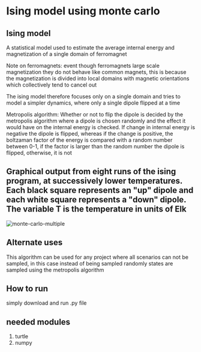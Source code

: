 
# Ising model using monte carlo

## Ising model
A statistical model used to estimate the average internal energy and magnetization of a single domain of ferromagnet


Note on ferromagnets: event though ferromagnets large scale magnetization they do not behave like common magnets, this is because the magnetization is divided into local domains with magnetic orientations which collectively tend to cancel out

The ising model therefore focuses only on a single domain and tries to model a simpler dynamics, where only a single dipole flipped at a time 

Metropolis algorithm: Whether or not to flip the dipole is decided by the metropolis algorithm where a dipole is chosen randomly and the effect it would have on the internal energy is checked. If change in internal energy is negative the dipole is flipped, whereas if the change is positive, the boltzaman factor of the energy is compared with a random number between 0-1, if the factor is larger than the random number the dipole is flipped, otherwise, it is not 


## Graphical output from eight runs of the ising program, at successively lower temperatures. Each black square represents an "up" dipole and each white square represents a "down" dipole. The variable T is the temperature in units of Elk

![monte-carlo-multiple](https://user-images.githubusercontent.com/71546703/140597209-49b9c263-69d2-45ea-80b1-668f5d60c0de.JPG)





## Alternate uses

This algorithm can be used for any project where all scenarios can not be sampled, in this case instead of being sampled randomly states are sampled using the metropolis algorithm


## How to run

simply download and run .py file

## needed modules
1. turtle
2. numpy
